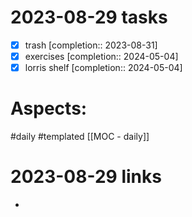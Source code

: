 
# 2023-08-29 tasks

- [x] trash  [completion:: 2023-08-31]
- [x] exercises  [completion:: 2024-05-04]
- [x] lorris shelf  [completion:: 2024-05-04]

# Aspects:
#daily #templated
[[MOC - daily]]

# 2023-08-29 links
- 



